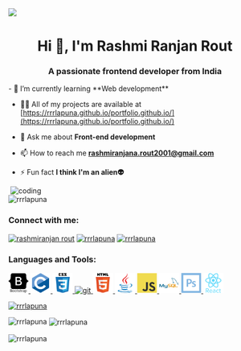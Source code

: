 <img src="https://user-images.githubusercontent.com/86270481/214122618-1bf43327-cdef-456e-81fe-fc71a9070c07.gif">
<h1 align="center">Hi 👋, I'm Rashmi Ranjan Rout</h1>
<h3 align="center">A passionate frontend developer from India</h3>
- 🌱 I’m currently learning **Web development**

- 👨‍💻 All of my projects are available at [https://rrrlapuna.github.io/portfolio.github.io/](https://rrrlapuna.github.io/portfolio.github.io/)

- 💬 Ask me about **Front-end development**

- 📫 How to reach me **rashmiranjana.rout2001@gmail.com**

- ⚡ Fun fact **I think I'm an alien👽**
<img align="right" alt="coding" width="500px" src="https://cdn.myportfolio.com/2fcfcb103788251450a8304378dffded/a62c047f-8369-493c-ab14-71ef51bebc55_rw_1200.gif?h=e8c7ce55b326319eaca316cc1e74518f">

<p align="left"> <img src="https://komarev.com/ghpvc/?username=rrrlapuna&label=Profile%20views&color=0e75b6&style=flat" alt="rrrlapuna" /> </p>



<h3 align="left">Connect with me:</h3>
<p align="left">
<a href="https://www.linkedin.com/in/techrashmi/"
 target="blank"><img align="center" src="https://raw.githubusercontent.com/rahuldkjain/github-profile-readme-generator/master/src/images/icons/Social/linked-in-alt.svg" alt="rashmiranjan rout" height="30" width="40" /></a>
<a href="https://instagram.com/rrrlapuna" target="blank"><img align="center" src="https://raw.githubusercontent.com/rahuldkjain/github-profile-readme-generator/master/src/images/icons/Social/instagram.svg" alt="rrrlapuna" height="30" width="40" /></a>
<a href="https://www.leetcode.com/rrrlapuna" target="blank"><img align="center" src="https://raw.githubusercontent.com/rahuldkjain/github-profile-readme-generator/master/src/images/icons/Social/leet-code.svg" alt="rrrlapuna" height="30" width="40" /></a>
</p>

<h3 align="left">Languages and Tools:</h3>
<p align="left"> <a href="https://getbootstrap.com" target="_blank" rel="noreferrer"> <img src="https://raw.githubusercontent.com/devicons/devicon/master/icons/bootstrap/bootstrap-plain-wordmark.svg" alt="bootstrap" width="40" height="40"/> </a> <a href="https://www.cprogramming.com/" target="_blank" rel="noreferrer"> <img src="https://raw.githubusercontent.com/devicons/devicon/master/icons/c/c-original.svg" alt="c" width="40" height="40"/> </a> <a href="https://www.w3schools.com/css/" target="_blank" rel="noreferrer"> <img src="https://raw.githubusercontent.com/devicons/devicon/master/icons/css3/css3-original-wordmark.svg" alt="css3" width="40" height="40"/> </a> <a href="https://git-scm.com/" target="_blank" rel="noreferrer"> <img src="https://www.vectorlogo.zone/logos/git-scm/git-scm-icon.svg" alt="git" width="40" height="40"/> </a> <a href="https://www.w3.org/html/" target="_blank" rel="noreferrer"> <img src="https://raw.githubusercontent.com/devicons/devicon/master/icons/html5/html5-original-wordmark.svg" alt="html5" width="40" height="40"/> </a> <a href="https://www.java.com" target="_blank" rel="noreferrer"> <img src="https://raw.githubusercontent.com/devicons/devicon/master/icons/java/java-original.svg" alt="java" width="40" height="40"/> </a> <a href="https://developer.mozilla.org/en-US/docs/Web/JavaScript" target="_blank" rel="noreferrer"> <img src="https://raw.githubusercontent.com/devicons/devicon/master/icons/javascript/javascript-original.svg" alt="javascript" width="40" height="40"/> </a> <a href="https://www.mysql.com/" target="_blank" rel="noreferrer"> <img src="https://raw.githubusercontent.com/devicons/devicon/master/icons/mysql/mysql-original-wordmark.svg" alt="mysql" width="40" height="40"/> </a> <a href="https://www.photoshop.com/en" target="_blank" rel="noreferrer"> <img src="https://raw.githubusercontent.com/devicons/devicon/master/icons/photoshop/photoshop-line.svg" alt="photoshop" width="40" height="40"/> </a> <a href="https://reactjs.org/" target="_blank" rel="noreferrer"> <img src="https://raw.githubusercontent.com/devicons/devicon/master/icons/react/react-original-wordmark.svg" alt="react" width="40" height="40"/> </a> </p>
<p align="left"> <a href="https://github.com/ryo-ma/github-profile-trophy"><img src="https://github-profile-trophy.vercel.app/?username=rrrlapuna" alt="rrrlapuna" /></a> </p>

<p><img align="left" src="https://github-readme-stats.vercel.app/api/top-langs?username=rrrlapuna&show_icons=true&locale=en&layout=compact" alt="rrrlapuna" /></p>

<p>&nbsp;<img align="center" src="https://github-readme-stats.vercel.app/api?username=rrrlapuna&show_icons=true&locale=en" alt="rrrlapuna" /></p>

<p><img align="center" src="https://github-readme-streak-stats.herokuapp.com/?user=rrrlapuna&" alt="rrrlapuna" /></p>

